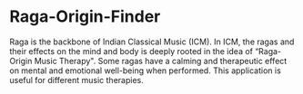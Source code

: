 # Raga-Origin-Finder
Raga is the backbone of Indian Classical Music (ICM). In ICM, the ragas and their effects on the mind and body is deeply rooted in the idea of “Raga-Origin Music Therapy". Some ragas have a calming and therapeutic effect on mental and emotional well-being when performed. This application is useful for different music therapies.

